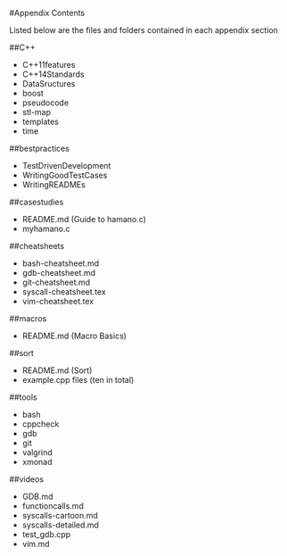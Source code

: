 #Appendix Contents

Listed below are the files and folders contained in each appendix section

##C++
 

* C++11features
* C++14Standards
* DataSructures
* boost
* pseudocode
* stl-map
* templates
* time


##bestpractices

* TestDrivenDevelopment
* WritingGoodTestCases
* WritingREADMEs


##casestudies

* README.md (Guide to hamano.c)
* myhamano.c


##cheatsheets

* bash-cheatsheet.md
* gdb-cheatsheet.md
* git-cheatsheet.md
* syscall-cheatsheet.tex
* vim-cheatsheet.tex

##macros

* README.md (Macro Basics)

##sort

* README.md (Sort)
* example.cpp files (ten in total) 

##tools

* bash
* cppcheck
* gdb
* git
* valgrind
* xmonad

##videos

* GDB.md
* functioncalls.md
* syscalls-cartoon.md
* syscalls-detailed.md
* test_gdb.cpp
* vim.md
